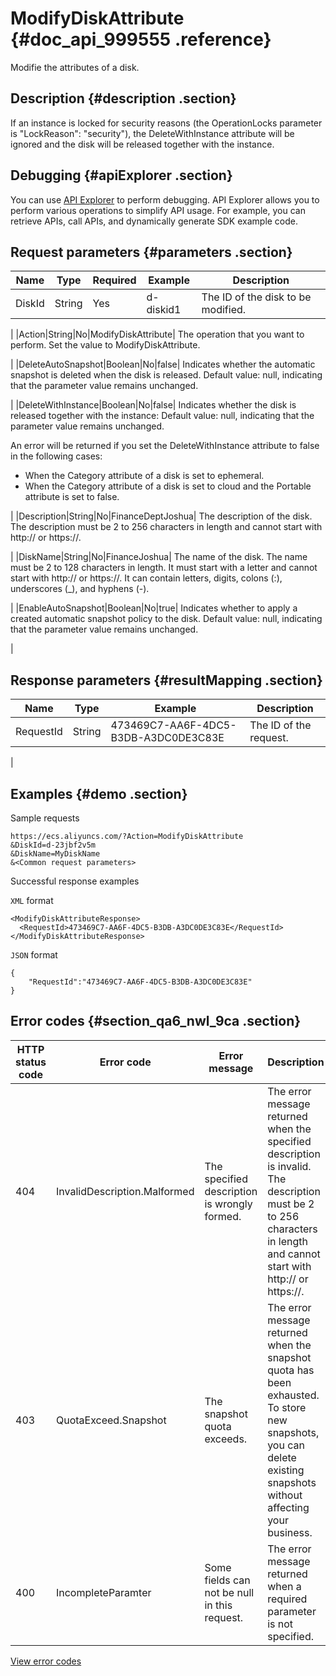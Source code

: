 # ModifyDiskAttribute {#doc_api_999555 .reference}

Modifie the attributes of a disk.

## Description {#description .section}

If an instance is locked for security reasons \(the OperationLocks parameter is "LockReason": "security"\), the DeleteWithInstance attribute will be ignored and the disk will be released together with the instance.

## Debugging {#apiExplorer .section}

You can use [API Explorer](https://api.aliyun.com/#product=Ecs&api=ModifyDiskAttribute) to perform debugging. API Explorer allows you to perform various operations to simplify API usage. For example, you can retrieve APIs, call APIs, and dynamically generate SDK example code.

## Request parameters {#parameters .section}

|Name|Type|Required|Example|Description|
|----|----|--------|-------|-----------|
|DiskId|String|Yes|d-diskid1| The ID of the disk to be modified.

 |
|Action|String|No|ModifyDiskAttribute| The operation that you want to perform. Set the value to ModifyDiskAttribute.

 |
|DeleteAutoSnapshot|Boolean|No|false| Indicates whether the automatic snapshot is deleted when the disk is released. Default value: null, indicating that the parameter value remains unchanged.

 |
|DeleteWithInstance|Boolean|No|false| Indicates whether the disk is released together with the instance: Default value: null, indicating that the parameter value remains unchanged.

 An error will be returned if you set the DeleteWithInstance attribute to false in the following cases:

 -   When the Category attribute of a disk is set to ephemeral.
-   When the Category attribute of a disk is set to cloud and the Portable attribute is set to false.

 |
|Description|String|No|FinanceDeptJoshua| The description of the disk. The description must be 2 to 256 characters in length and cannot start with http:// or https://.

 |
|DiskName|String|No|FinanceJoshua| The name of the disk. The name must be 2 to 128 characters in length. It must start with a letter and cannot start with http:// or https://. It can contain letters, digits, colons \(:\), underscores \(\_\), and hyphens \(-\).

 |
|EnableAutoSnapshot|Boolean|No|true| Indicates whether to apply a created automatic snapshot policy to the disk. Default value: null, indicating that the parameter value remains unchanged.

 |

## Response parameters {#resultMapping .section}

|Name|Type|Example|Description|
|----|----|-------|-----------|
|RequestId|String|473469C7-AA6F-4DC5-B3DB-A3DC0DE3C83E| The ID of the request.

 |

## Examples {#demo .section}

Sample requests

``` {#request_demo}
https://ecs.aliyuncs.com/?Action=ModifyDiskAttribute
&DiskId=d-23jbf2v5m
&DiskName=MyDiskName 
&<Common request parameters>
```

Successful response examples

`XML` format

``` {#xml_return_success_demo}
<ModifyDiskAttributeResponse>
  <RequestId>473469C7-AA6F-4DC5-B3DB-A3DC0DE3C83E</RequestId> 
</ModifyDiskAttributeResponse>
```

`JSON` format

``` {#json_return_success_demo}
{
	"RequestId":"473469C7-AA6F-4DC5-B3DB-A3DC0DE3C83E"
}
```

## Error codes {#section_qa6_nwl_9ca .section}

|HTTP status code|Error code|Error message|Description|
|----------------|----------|-------------|-----------|
|404|InvalidDescription.Malformed|The specified description is wrongly formed.|The error message returned when the specified description is invalid. The description must be 2 to 256 characters in length and cannot start with http:// or https://.|
|403|QuotaExceed.Snapshot|The snapshot quota exceeds.|The error message returned when the snapshot quota has been exhausted. To store new snapshots, you can delete existing snapshots without affecting your business.|
|400|IncompleteParamter|Some fields can not be null in this request.|The error message returned when a required parameter is not specified.|

[View error codes](https://error-center.aliyun.com/status/product/Ecs)

